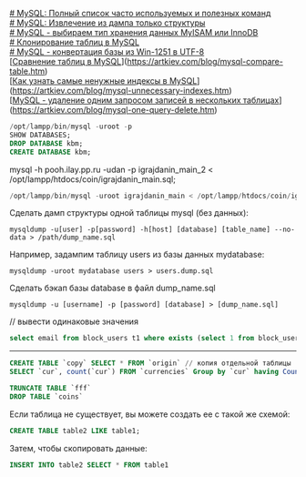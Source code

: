 [# MySQL: Полный список часто используемых и полезных команд](https://artkiev.com/blog/mysql-full-list-commands.htm)  
[# MySQL: Извлечение из дампа только структуры](https://artkiev.com/blog/mysql-dump-extract-one-table.htm)  
[# MySQL - выбираем тип хранения данных MyISAM или InnoDB](https://artkiev.com/blog/mysql-myisam-or-innobd.htm)  
[# Клонирование таблиц в MySQL](https://artkiev.com/blog/mysql-clone-table.htm)  
[# MySQL - конвертация базы из Win-1251 в UTF-8](https://artkiev.com/blog/mysql-cp1251-to-utf8.htm)  
[[Сравнение таблиц в MySQL](https://artkiev.com/blog/mysql-compare-table.htm)](https://artkiev.com/blog/mysql-compare-table.htm)  
[[Как узнать самые ненужные индексы в MySQL](https://artkiev.com/blog/mysql-unnecessary-indexes.htm)](https://artkiev.com/blog/mysql-unnecessary-indexes.htm)  
[[MySQL - удаление одним запросом записей в нескольких таблицах](https://artkiev.com/blog/mysql-one-query-delete.htm)](https://artkiev.com/blog/mysql-one-query-delete.htm)  

```sql
/opt/lampp/bin/mysql -uroot -p  
SHOW DATABASES;  
DROP DATABASE kbm;  
CREATE DATABASE kbm;  
```

mysql -h pooh.ilay.pp.ru -udan -p igrajdanin_main_2 < /opt/lampp/htdocs/coin/igrajdanin_main.sql;  
```sql
/opt/lampp/bin/mysql -uroot igrajdanin_main < /opt/lampp/htdocs/coin/igrajdanin_main.sql  
```


Сделать дамп структуры одной таблицы mysql (без данных):  
```
mysqldump -u[user] -p[password] -h[host] [database] [table_name] --no-data > /path/dump_name.sql 
``` 

Например, задампим таблицу users из базы данных mydatabase:  
```
mysqldump -uroot mydatabase users > users.dump.sql  
```


Сделать бэкап базы database в файл dump_name.sql  
```
mysqldump -u [username] -p [password] [database] > [dump_name.sql]  
```

// вывести одинаковые значения  
```sql
select email from block_users t1 where exists (select 1 from block_users t2 where t1.email=t2.email and t1.uid<>t2.uid)   
```

<hr>  

```sql
CREATE TABLE `copy` SELECT * FROM `origin` // копия отдельной таблицы  
SELECT `cur`, count(`cur`) FROM `currencies` Group by `cur` having Count(*) > 1  
```

```sql
TRUNCATE TABLE `fff`  
DROP TABLE `coins` 
``` 

Если таблица не существует, вы можете создать ее с такой же схемой:  
```sql
CREATE TABLE table2 LIKE table1;  
```

Затем, чтобы скопировать данные:  
```sql
INSERT INTO table2 SELECT * FROM table1 
``` 
